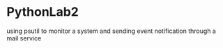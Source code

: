 # PythonLab2
using psutil to monitor a system and sending event notification through a mail service

